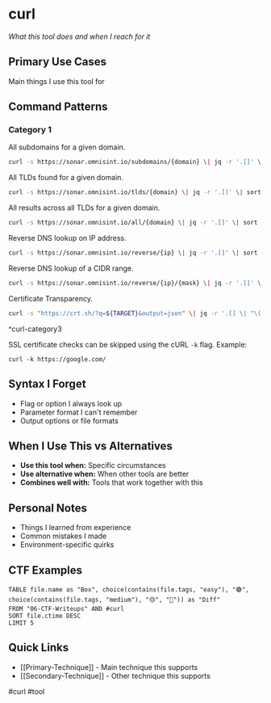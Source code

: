 # curl

_What this tool does and when I reach for it_

## Primary Use Cases

Main things I use this tool for

## Command Patterns

### Category 1

All subdomains for a given domain.
```bash
curl -s https://sonar.omnisint.io/subdomains/{domain} \| jq -r '.[]' \| sort -u
```

All TLDs found for a given domain.
```bash
curl -s https://sonar.omnisint.io/tlds/{domain} \| jq -r '.[]' \| sort -u
```

All results across all TLDs for a given domain.
```bash
curl -s https://sonar.omnisint.io/all/{domain} \| jq -r '.[]' \| sort -u
```

Reverse DNS lookup on IP address.
```bash
curl -s https://sonar.omnisint.io/reverse/{ip} \| jq -r '.[]' \| sort -u
```

Reverse DNS lookup of a CIDR range.
```bash
curl -s https://sonar.omnisint.io/reverse/{ip}/{mask} \| jq -r '.[]' \| sort -u
```

Certificate Transparency.
```bash
curl -s "https://crt.sh/?q=${TARGET}&output=json" \| jq -r '.[] \| "\(.name_value)\n\(.common_name)"' \| sort -u
```
^curl-category3

SSL certificate checks can be skipped using the cURL `-k` flag.
Example:
```shell
curl -k https://google.com/
```
## Syntax I Forget

- Flag or option I always look up
- Parameter format I can't remember
- Output options or file formats

## When I Use This vs Alternatives

- **Use this tool when:** Specific circumstances
- **Use alternative when:** When other tools are better
- **Combines well with:** Tools that work together with this

## Personal Notes

- Things I learned from experience
- Common mistakes I made
- Environment-specific quirks

## CTF Examples

```dataview
TABLE file.name as "Box", choice(contains(file.tags, "easy"), "🟢", choice(contains(file.tags, "medium"), "🟡", "🔴")) as "Diff"
FROM "06-CTF-Writeups" AND #curl
SORT file.ctime DESC
LIMIT 5
```

## Quick Links

- [[Primary-Technique]] - Main technique this supports
- [[Secondary-Technique]] - Other technique this supports

#curl #tool